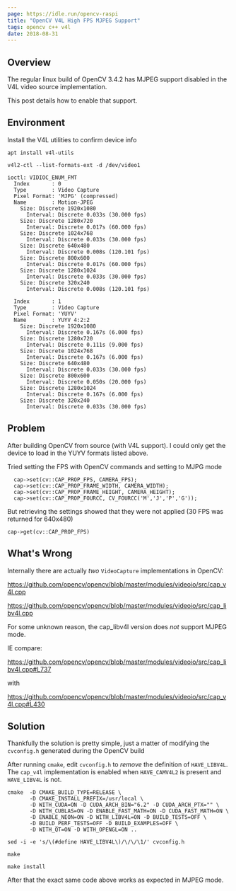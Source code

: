 ```yaml
---
page: https://idle.run/opencv-raspi
title: "OpenCV V4L High FPS MJPEG Support"
tags: opencv c++ v4l
date: 2018-08-31
---
```


## Overview

The regular linux build of OpenCV 3.4.2 has MJPEG support disabled in the V4L video source implementation.

This post details how to enable that support.

## Environment

Install the V4L utilities to confirm device info

`apt install v4l-utils`

`v4l2-ctl --list-formats-ext -d /dev/video1`

```
ioctl: VIDIOC_ENUM_FMT
  Index       : 0
  Type        : Video Capture
  Pixel Format: 'MJPG' (compressed)
  Name        : Motion-JPEG
    Size: Discrete 1920x1080
      Interval: Discrete 0.033s (30.000 fps)
    Size: Discrete 1280x720
      Interval: Discrete 0.017s (60.000 fps)
    Size: Discrete 1024x768
      Interval: Discrete 0.033s (30.000 fps)
    Size: Discrete 640x480
      Interval: Discrete 0.008s (120.101 fps)
    Size: Discrete 800x600
      Interval: Discrete 0.017s (60.000 fps)
    Size: Discrete 1280x1024
      Interval: Discrete 0.033s (30.000 fps)
    Size: Discrete 320x240
      Interval: Discrete 0.008s (120.101 fps)

  Index       : 1
  Type        : Video Capture
  Pixel Format: 'YUYV'
  Name        : YUYV 4:2:2
    Size: Discrete 1920x1080
      Interval: Discrete 0.167s (6.000 fps)
    Size: Discrete 1280x720
      Interval: Discrete 0.111s (9.000 fps)
    Size: Discrete 1024x768
      Interval: Discrete 0.167s (6.000 fps)
    Size: Discrete 640x480
      Interval: Discrete 0.033s (30.000 fps)
    Size: Discrete 800x600
      Interval: Discrete 0.050s (20.000 fps)
    Size: Discrete 1280x1024
      Interval: Discrete 0.167s (6.000 fps)
    Size: Discrete 320x240
      Interval: Discrete 0.033s (30.000 fps)
```

## Problem

After building OpenCV from source (with V4L support). I could only get the device to load in the YUYV formats listed above.

Tried setting the FPS with OpenCV commands and setting to MJPG mode

```
  cap->set(cv::CAP_PROP_FPS, CAMERA_FPS);
  cap->set(cv::CAP_PROP_FRAME_WIDTH, CAMERA_WIDTH);
  cap->set(cv::CAP_PROP_FRAME_HEIGHT, CAMERA_HEIGHT);
  cap->set(cv::CAP_PROP_FOURCC, CV_FOURCC('M','J','P','G'));
```

But retrieving the settings showed that they were not applied (30 FPS was returned for 640x480)

```
cap->get(cv::CAP_PROP_FPS)
```

## What's Wrong

Internally there are actually *two* `VideoCapture` implementations in OpenCV:

https://github.com/opencv/opencv/blob/master/modules/videoio/src/cap_v4l.cpp

https://github.com/opencv/opencv/blob/master/modules/videoio/src/cap_libv4l.cpp

For some unknown reason, the cap_libv4l version does *not* support MJPEG mode.

IE compare:

https://github.com/opencv/opencv/blob/master/modules/videoio/src/cap_libv4l.cpp#L737

with

https://github.com/opencv/opencv/blob/master/modules/videoio/src/cap_v4l.cpp#L430


## Solution

Thankfully the solution is pretty simple, just a matter of modifying the `cvconfig.h` generated during the OpenCV build

After running `cmake`, edit `cvconfig.h` to *remove* the definition of `HAVE_LIBV4L`.
The `cap_v4l` implementation is enabled when `HAVE_CAMV4L2` is present and `HAVE_LIBV4L` is not.

```
cmake  -D CMAKE_BUILD_TYPE=RELEASE \
       -D CMAKE_INSTALL_PREFIX=/usr/local \
       -D WITH_CUDA=ON -D CUDA_ARCH_BIN="6.2" -D CUDA_ARCH_PTX="" \
       -D WITH_CUBLAS=ON -D ENABLE_FAST_MATH=ON -D CUDA_FAST_MATH=ON \
       -D ENABLE_NEON=ON -D WITH_LIBV4L=ON -D BUILD_TESTS=OFF \
       -D BUILD_PERF_TESTS=OFF -D BUILD_EXAMPLES=OFF \
       -D WITH_QT=ON -D WITH_OPENGL=ON ..

sed -i -e 's/\(#define HAVE_LIBV4L\)/\/\/\1/' cvconfig.h

make

make install
```

After that the exact same code above works as expected in MJPEG mode.
